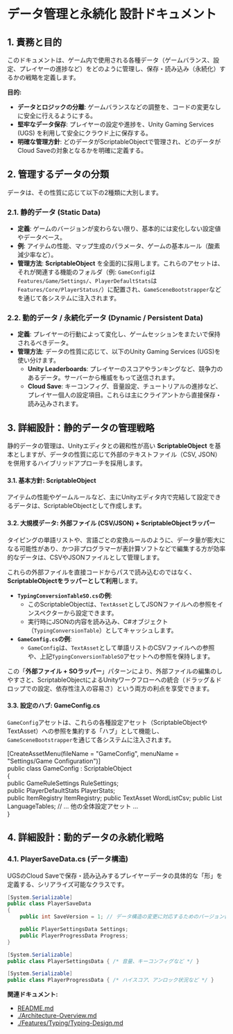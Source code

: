 # **データ管理と永続化 設計ドキュメント**

## **1. 責務と目的**

このドキュメントは、ゲーム内で使用される各種データ（ゲームバランス、設定、プレイヤーの進捗など）をどのように管理し、保存・読み込み（永続化）するかの戦略を定義します。

**目的:**

* **データとロジックの分離**: ゲームバランスなどの調整を、コードの変更なしに安全に行えるようにする。  
* **堅牢なデータ保存**: プレイヤーの設定や進捗を、Unity Gaming Services (UGS) を利用して安全にクラウド上に保存する。  
* **明確な管理方針**: どのデータがScriptableObjectで管理され、どのデータがCloud Saveの対象となるかを明確に定義する。

## **2. 管理するデータの分類**

データは、その性質に応じて以下の2種類に大別します。

### **2.1. 静的データ (Static Data)**

* **定義**: ゲームのバージョンが変わらない限り、基本的には変化しない設定値やデータベース。  
* **例**: アイテムの性能、マップ生成のパラメータ、ゲームの基本ルール（酸素減少率など）。  
* **管理方法**: **ScriptableObject** を全面的に採用します。これらのアセットは、それが関連する機能のフォルダ（例: `GameConfig`は`Features/Game/Settings/`、`PlayerDefaultStats`は`Features/Core/PlayerStatus/`）に配置され、`GameSceneBootstrapper`などを通じて各システムに注入されます。

### **2.2. 動的データ / 永続化データ (Dynamic / Persistent Data)**

* **定義**: プレイヤーの行動によって変化し、ゲームセッションをまたいで保持されるべきデータ。
* **管理方法**: データの性質に応じて、以下のUnity Gaming Services (UGS)を使い分けます。
    *   **Unity Leaderboards**: プレイヤーのスコアやランキングなど、競争力のあるデータ。サーバーから権威をもって送信されます。
    *   **Cloud Save**: キーコンフィグ、音量設定、チュートリアルの進捗など、プレイヤー個人の設定項目。これらは主にクライアントから直接保存・読み込みされます。

## **3. 詳細設計：静的データの管理戦略**

静的データの管理は、Unityエディタとの親和性が高い **ScriptableObject** を基本としますが、データの性質に応じて外部のテキストファイル（CSV, JSON）を併用するハイブリッドアプローチを採用します。

#### **3.1. 基本方針: ScriptableObject**
アイテムの性能やゲームルールなど、主にUnityエディタ内で完結して設定できるデータは、ScriptableObjectとして作成します。

#### **3.2. 大規模データ: 外部ファイル (CSV/JSON) + ScriptableObjectラッパー**
タイピングの単語リストや、言語ごとの変換ルールのように、データ量が膨大になる可能性があり、かつ非プログラマーが表計算ソフトなどで編集する方が効率的なデータは、CSVやJSONファイルとして管理します。

これらの外部ファイルを直接コードからパスで読み込むのではなく、**ScriptableObjectをラッパーとして利用**します。

*   **`TypingConversionTableSO.cs`の例**:
    *   このScriptableObjectは、`TextAsset`としてJSONファイルへの参照をインスペクターから設定できます。
    *   実行時にJSONの内容を読み込み、C#オブジェクト（`TypingConversionTable`）としてキャッシュします。
*   **`GameConfig.cs`の例**:
    *   `GameConfig`は、`TextAsset`として単語リストのCSVファイルへの参照や、上記`TypingConversionTableSO`アセットへの参照を保持します。

この「**外部ファイル + SOラッパー**」パターンにより、外部ファイルの編集のしやすさと、ScriptableObjectによるUnityワークフローへの統合（ドラッグ＆ドロップでの設定、依存性注入の容易さ）という両方の利点を享受できます。

#### **3.3. 設定のハブ: GameConfig.cs**
`GameConfig`アセットは、これらの各種設定アセット（ScriptableObjectやTextAsset）への参照を集約する「ハブ」として機能し、`GameSceneBootstrapper`を通じて各システムに注入されます。

[CreateAssetMenu(fileName = "GameConfig", menuName = "Settings/Game Configuration")]  
public class GameConfig : ScriptableObject  
{  
    public GameRuleSettings RuleSettings;  
    public PlayerDefaultStats PlayerStats;  
    public ItemRegistry ItemRegistry;
    public TextAsset WordListCsv;
    public List<LanguageTableMapping> LanguageTables;
    // ... 他の全体設定アセット ...  
}

## **4. 詳細設計：動的データの永続化戦略**

### **4.1. PlayerSaveData.cs (データ構造)**

UGSのCloud Saveで保存・読み込みするプレイヤーデータの具体的な「形」を定義する、シリアライズ可能なクラスです。
```csharp
[System.Serializable]  
public class PlayerSaveData  
{  
    public int SaveVersion = 1; // データ構造の変更に対応するためのバージョン番号

    public PlayerSettingsData Settings;  
    public PlayerProgressData Progress;  
}

[System.Serializable]  
public class PlayerSettingsData { /* 音量、キーコンフィグなど */ }

[System.Serializable]  
public class PlayerProgressData { /* ハイスコア、アンロック状況など */ }
```

**関連ドキュメント:**
* [README.md](./README.md)
* [./Architecture-Overview.md](./Architecture-Overview.md)  
* [./Features/Typing/Typing-Design.md](./Features/Game/Typing/Typing-Design.md)